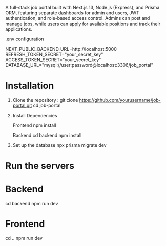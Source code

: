 A full-stack job portal built with Next.js 13, Node.js (Express), and Prisma ORM, featuring separate dashboards for admin and users, JWT authentication, and role-based access control.
Admins can post and manage jobs, while users can apply for available positions and track their applications.

.env configuration

NEXT_PUBLIC_BACKEND_URL=http://localhost:5000
REFRESH_TOKEN_SECRET="your_secret_key"
ACCESS_TOKEN_SECRET="your_secret_key"
DATABASE_URL="mysql://user:password@localhost:3306/job_portal"

# Installation

1. Clone the repository :
   git clone https://github.com/yourusername/job-portal.git
   cd job-portal

2. Install Dependencies

   Frontend
   npm install

   Backend
   cd backend
   npm install

3. Set up the database
   npx prisma migrate dev

# Run the servers

# Backend

cd backend
npm run dev

# Frontend

cd ..
npm run dev
